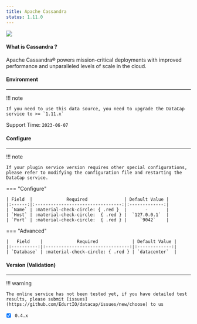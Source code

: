 ```yaml
---
title: Apache Cassandra
status: 1.11.0
---
```


<img src="/assets/plugin/cassandra.svg" class="connector-content-logo" />

#### What is Cassandra ?

Apache Cassandra® powers mission-critical deployments with improved performance and unparalleled levels of scale in the cloud.

#### Environment

---

!!! note

    If you need to use this data source, you need to upgrade the DataCap service to >= `1.11.x`

Support Time: `2023-06-07`

#### Configure

---


!!! note

    If your plugin service version requires other special configurations, please refer to modifying the configuration file and restarting the DataCap service.

=== "Configure"

    | Field  |             Required              | Default Value |
    |:------:|:---------------------------------:|:-------------:|
    | `Name` | :material-check-circle: { .red }  |       -       |
    | `Host` | :material-check-circle:  { .red } |  `127.0.0.1`  |
    | `Port` | :material-check-circle:  { .red } |     `9042`    |

=== "Advanced"

    |   Field    |             Required             | Default Value |
    |:----------:|:--------------------------------:|:-------------:|
    | `Database` | :material-check-circle: { .red } | `datacenter`  |

#### Version (Validation)

---

!!! warning

    The online service has not been tested yet, if you have detailed test results, please submit [issues](https://github.com/EdurtIO/datacap/issues/new/choose) to us

- [x] `0.4.x`
